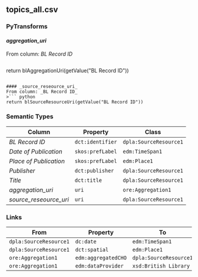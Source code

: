 ## topics_all.csv

### PyTransforms
#### _aggregation_uri_
From column: _BL Record ID_
>``` python
return blAggregationUri(getValue("BL Record ID"))
```

#### _source_reseource_uri_
From column: _BL Record ID_
>``` python
return blSourceResourceUri(getValue("BL Record ID"))
```


### Semantic Types
| Column | Property | Class |
|  ----- | -------- | ----- |
| _BL Record ID_ | `dct:identifier` | `dpla:SourceResource1`|
| _Date of Publication_ | `skos:prefLabel` | `edm:TimeSpan1`|
| _Place of Publication_ | `skos:prefLabel` | `edm:Place1`|
| _Publisher_ | `dct:publisher` | `dpla:SourceResource1`|
| _Title_ | `dct:title` | `dpla:SourceResource1`|
| _aggregation_uri_ | `uri` | `ore:Aggregation1`|
| _source_reseource_uri_ | `uri` | `dpla:SourceResource1`|


### Links
| From | Property | To |
|  --- | -------- | ---|
| `dpla:SourceResource1` | `dc:date` | `edm:TimeSpan1`|
| `dpla:SourceResource1` | `dct:spatial` | `edm:Place1`|
| `ore:Aggregation1` | `edm:aggregatedCHO` | `dpla:SourceResource1`|
| `ore:Aggregation1` | `edm:dataProvider` | `xsd:British Library`|
